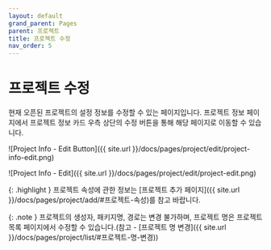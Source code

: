 ```yaml
---
layout: default
grand_parent: Pages
parent: 프로젝트
title: 프로젝트 수정
nav_order: 5
---
```


# 프로젝트 수정
현재 오픈된 프로젝트의 설정 정보를 수정할 수 있는 페이지입니다. 프로젝트 정보 페이지에서 프로젝트 정보 카드 우측 상단의 수정 버튼을 통해 해당 페이지로 이동할 수 있습니다.


![Project Info - Edit Button]({{ site.url }}/docs/pages/project/edit/project-info-edit.png)

![Project Info - Edit]({{ site.url }}/docs/pages/project/edit/project-edit.png)

{: .highlight }
프로젝트 속성에 관한 정보는 [프로젝트 추가 페이지]({{ site.url }}/docs/pages/project/add/#프로젝트-속성)를 참고 바랍니다.

{: .note }
프로젝트의 생성자, 패키지명, 경로는 변경 불가하며, 프로젝트 명은 프로젝트 목록 페이지에서 수정할 수 있습니다.(참고 - [프로젝트 명 변경]({{ site.url }}/docs/pages/project/list/#프로젝트-명-변경))